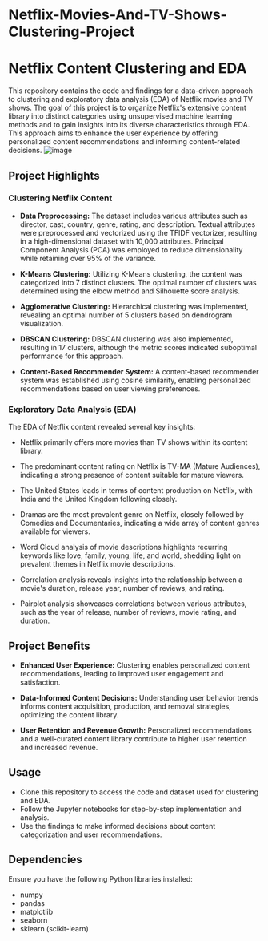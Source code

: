 # Netflix-Movies-And-TV-Shows-Clustering-Project
# Netflix Content Clustering and EDA

This repository contains the code and findings for a data-driven approach to clustering and exploratory data analysis (EDA) of Netflix movies and TV shows. The goal of this project is to organize Netflix's extensive content library into distinct categories using unsupervised machine learning methods and to gain insights into its diverse characteristics through EDA. This approach aims to enhance the user experience by offering personalized content recommendations and informing content-related decisions.
![image](https://github.com/DevanshA2511/Netflix-Movies-And-TV-Shows-Clustering-Project/assets/130047748/088755bd-a799-40af-b6e5-ce5fe765f5fd)

## Project Highlights

### Clustering Netflix Content

- **Data Preprocessing:** The dataset includes various attributes such as director, cast, country, genre, rating, and description. Textual attributes were preprocessed and vectorized using the TFIDF vectorizer, resulting in a high-dimensional dataset with 10,000 attributes. Principal Component Analysis (PCA) was employed to reduce dimensionality while retaining over 95% of the variance.

- **K-Means Clustering:** Utilizing K-Means clustering, the content was categorized into 7 distinct clusters. The optimal number of clusters was determined using the elbow method and Silhouette score analysis.

- **Agglomerative Clustering:** Hierarchical clustering was implemented, revealing an optimal number of 5 clusters based on dendrogram visualization.

- **DBSCAN Clustering:** DBSCAN clustering was also implemented, resulting in 17 clusters, although the metric scores indicated suboptimal performance for this approach.

- **Content-Based Recommender System:** A content-based recommender system was established using cosine similarity, enabling personalized recommendations based on user viewing preferences.

### Exploratory Data Analysis (EDA)

The EDA of Netflix content revealed several key insights:

- Netflix primarily offers more movies than TV shows within its content library.

- The predominant content rating on Netflix is TV-MA (Mature Audiences), indicating a strong presence of content suitable for mature viewers.

- The United States leads in terms of content production on Netflix, with India and the United Kingdom following closely.

- Dramas are the most prevalent genre on Netflix, closely followed by Comedies and Documentaries, indicating a wide array of content genres available for viewers.

- Word Cloud analysis of movie descriptions highlights recurring keywords like love, family, young, life, and world, shedding light on prevalent themes in Netflix movie descriptions.

- Correlation analysis reveals insights into the relationship between a movie's duration, release year, number of reviews, and rating.

- Pairplot analysis showcases correlations between various attributes, such as the year of release, number of reviews, movie rating, and duration.

## Project Benefits

- **Enhanced User Experience:** Clustering enables personalized content recommendations, leading to improved user engagement and satisfaction.

- **Data-Informed Content Decisions:** Understanding user behavior trends informs content acquisition, production, and removal strategies, optimizing the content library.

- **User Retention and Revenue Growth:** Personalized recommendations and a well-curated content library contribute to higher user retention and increased revenue.

## Usage

- Clone this repository to access the code and dataset used for clustering and EDA.
- Follow the Jupyter notebooks for step-by-step implementation and analysis.
- Use the findings to make informed decisions about content categorization and user recommendations.

## Dependencies

Ensure you have the following Python libraries installed:

- numpy
- pandas
- matplotlib
- seaborn
- sklearn (scikit-learn)

